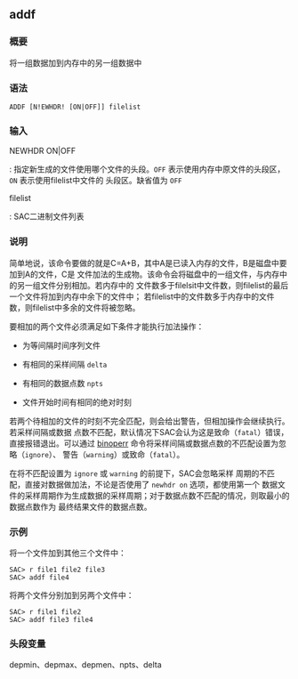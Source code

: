 ## addf 

### 概要

将一组数据加到内存中的另一组数据中

### 语法

``` {.bash}
ADDF [N!EWHDR! [ON|OFF]] filelist
```

### 输入

NEWHDR ON|OFF

:   指定新生成的文件使用哪个文件的头段。`OFF`
    表示使用内存中原文件的头段区，`ON` 表示使用filelist中文件的
    头段区。缺省值为 `OFF`

filelist

:   SAC二进制文件列表

### 说明

简单地说，该命令要做的就是C=A+B，其中A是已读入内存的文件，B是磁盘中要加到A的文件，C是
文件加法的生成物。该命令会将磁盘中的一组文件，与内存中的另一组文件分别相加。若内存中的
文件数多于filelsit中文件数，则filelist的最后一个文件将加到内存中余下的文件中；
若filelist中的文件数多于内存中的文件数，则filelist中多余的文件将被忽略。

要相加的两个文件必须满足如下条件才能执行加法操作：

-   为等间隔时间序列文件

-   有相同的采样间隔 `delta`

-   有相同的数据点数 `npts`

-   文件开始时间有相同的绝对时刻

若两个待相加的文件的时刻不完全匹配，则会给出警告，但相加操作会继续执行。若采样间隔或数据
点数不匹配，默认情况下SAC会认为这是致命（`fatal`）错误，直接报错退出。可以通过
[binoperr](/commands/binoperr.md)
命令将采样间隔或数据点数的不匹配设置为忽略（`ignore`）、
警告（`warning`）或致命（`fatal`）。

在将不匹配设置为 `ignore` 或 `warning` 的前提下，SAC会忽略采样
周期的不匹配，直接对数据做加法，不论是否使用了 `newhdr on`
选项，都使用第一个
数据文件的采样周期作为生成数据的采样周期；对于数据点数不匹配的情况，则取最小的数据点数作为
最终结果文件的数据点数。

### 示例

将一个文件加到其他三个文件中：

``` {.bash}
SAC> r file1 file2 file3
SAC> addf file4
```

将两个文件分别加到另两个文件中：

``` {.bash}
SAC> r file1 file2
SAC> addf file3 file4
```

### 头段变量

depmin、depmax、depmen、npts、delta
